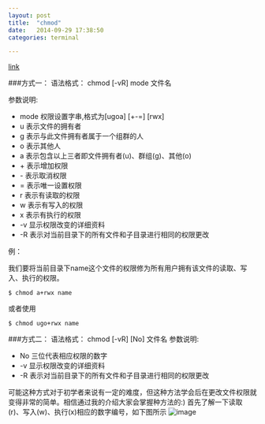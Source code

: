 ```yaml
---
layout: post
title:  "chmod"
date:   2014-09-29 17:38:50
categories: terminal

---
```

[link](http://havee.me/linux/2009-08/chmod.html)

###方式一：
语法格式： chmod [-vR] mode 文件名

参数说明:

* mode 权限设置字串,格式为[ugoa] [+-=] [rwx]
* u 表示文件的拥有者
* g 表示与此文件拥有者属于一个组群的人
* o 表示其他人
* a 表示包含以上三者即文件拥有者(u)、群组(g)、其他(o)
* \+ 表示增加权限
* \- 表示取消权限
* = 表示唯一设置权限
* r 表示有读取的权限
* w 表示有写入的权限
* x 表示有执行的权限
* -v 显示权限改变的详细资料
* -R 表示对当前目录下的所有文件和子目录进行相同的权限更改

例：

我们要将当前目录下name这个文件的权限修为所有用户拥有该文件的读取、写入、执行的权限。
	
	$ chmod a+rwx name
或者使用

	$ chmod ugo+rwx name
	
###方式二：
语法格式： chmod [-vR] [No] 文件名
参数说明:

* No 三位代表相应权限的数字
* -v 显示权限改变的详细资料
* -R 表示对当前目录下的所有文件和子目录进行相同的权限更改

可能这种方式对于初学者来说有一定的难度，但这种方法学会后在更改文件权限就变得非常的简单。相信通过我的介绍大家会掌握种方法的:)
首先了解一下读取(r)、写入(w)、执行(x)相应的数字编号，如下图所示
![image](http://havee.qiniudn.com/images/2011/08/chmod_1.jpg)